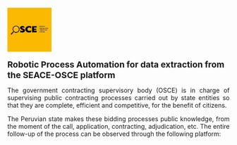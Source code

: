 <p align="left" width="100%">
    <img width="100" src="osce.png">
</p>

<p align="left">
    <strong style="font-size:1.2rem;">
    Robotic Process Automation for data extraction from the SEACE-OSCE platform
    </strong>
</p>

<p style='text-align: justify;'>
The government contracting supervisory body (OSCE) is in charge of supervising public contracting processes carried out by state entities so that they are complete, efficient and competitive, for the benefit of citizens.
</p>

<p style='text-align: justify;'>
The Peruvian state makes these bidding processes public knowledge, from the moment of the call, application, contracting, adjudication, etc. The entire follow-up of the process can be observed through the following platform:
</p>
